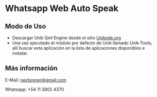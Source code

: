 # Whatsapp Web Auto Speak 

[screenshot]:screenshot.png

## Modo de Uso

* Descargar Unik Qml Engine desde el sitio [Unikode.org](http://www.unikode.org/p/download.html)
* Una vez ejecutado el módulo por defecto de Unik llamado Unik-Tools, allí buscar esta aplicación en la lista de aplicaciones disponibles e instalar.

## Más información

E-Mail: nextsigner@gmail.com

Whatsapp: +54 11 3802 4370

